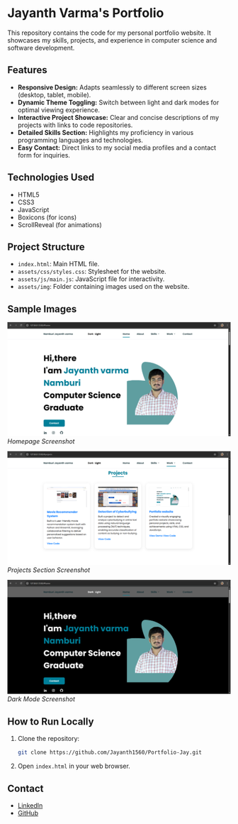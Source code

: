 # Jayanth Varma's Portfolio

This repository contains the code for my personal portfolio website.  It showcases my skills, projects, and experience in computer science and software development.

## Features

*   **Responsive Design:**  Adapts seamlessly to different screen sizes (desktop, tablet, mobile).
*   **Dynamic Theme Toggling:**  Switch between light and dark modes for optimal viewing experience.
*   **Interactive Project Showcase:**  Clear and concise descriptions of my projects with links to code repositories.
*   **Detailed Skills Section:**  Highlights my proficiency in various programming languages and technologies.
*   **Easy Contact:**  Direct links to my social media profiles and a contact form for inquiries.

## Technologies Used

*   HTML5
*   CSS3
*   JavaScript
*   Boxicons (for icons)
*   ScrollReveal (for animations)

## Project Structure

*   `index.html`: Main HTML file.
*   `assets/css/styles.css`:  Stylesheet for the website.
*   `assets/js/main.js`: JavaScript file for interactivity.
*   `assets/img`: Folder containing images used on the website.

## Sample Images

![Homepage](assets/img/Readmeimgs/homepage.PNG)  *Homepage Screenshot*

![Projects Section](assets/img/Readmeimgs/projects.PNG) *Projects Section Screenshot*

![Dark Mode](assets/img/Readmeimgs/darkmode.PNG) *Dark Mode Screenshot*


## How to Run Locally

1.  Clone the repository:
    ```bash
    git clone https://github.com/Jayanth1560/Portfolio-Jay.git
    ```
2.  Open `index.html` in your web browser.


## Contact

*   [LinkedIn](https://www.linkedin.com/in/your-linkedin-profile)
*   [GitHub](https://github.com/Jayanth1560)

